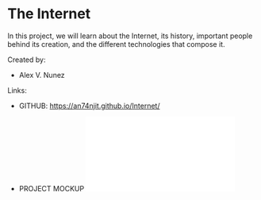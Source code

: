 # The Internet
In this project, we will learn about the Internet, its history, important 
people behind its creation, and the different technologies that compose it.

Created by:
* Alex V. Nunez

Links:

* GITHUB:
https://an74njit.github.io/Internet/

* PROJECT  MOCKUP
![pdf](pictures/The%20internet.pdf)
